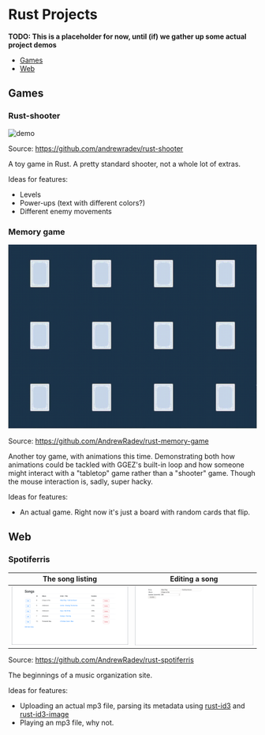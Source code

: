 # Rust Projects

**TODO: This is a placeholder for now, until (if) we gather up some actual project demos**

- [Games](#games)
- [Web](#web)

## Games

### Rust-shooter

![demo](./demos/rust-shooter/demo.gif)

Source: https://github.com/andrewradev/rust-shooter

A toy game in Rust. A pretty standard shooter, not a whole lot of extras.

Ideas for features:

- Levels
- Power-ups (text with different colors?)
- Different enemy movements

### Memory game

![demo](./demos/rust-memory-game/demo.gif)

Source: https://github.com/AndrewRadev/rust-memory-game

Another toy game, with animations this time. Demonstrating both how animations could be tackled with GGEZ's built-in loop and how someone might interact with a "tabletop" game rather than a "shooter" game. Though the mouse interaction is, sadly, super hacky.

Ideas for features:

- An actual game. Right now it's just a board with random cards that flip.

## Web

### Spotiferris

| The song listing                                      | Editing a song                                        |
| --                                                    | --                                                    |
| ![demo image 1](./demos/rust-spotiferris/image_1.png) | ![demo image 2](./demos/rust-spotiferris/image_2.png) |

Source: https://github.com/AndrewRadev/rust-spotiferris

The beginnings of a music organization site.

Ideas for features:

- Uploading an actual mp3 file, parsing its metadata using [rust-id3](https://github.com/polyfloyd/rust-id3) and [rust-id3-image](https://github.com/andrewradev/id3-image)
- Playing an mp3 file, why not.
